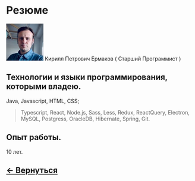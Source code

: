 # Резюме
![img](./image/100x100.jpg) Кирилл Петрович Ермаков ( Старший Программист )

## Технологии и языки программирования, которыми владею.
Java, Javascript, HTML, CSS;

> Typescript, React, Node.js, Sass, Less, Redux, ReactQuery, Electron, MySQL, Postgress, OracleDB, Hibernate, Spring, Git.

## Опыт работы. 
10 лет. 

## [← Вернуться](./readme.md)